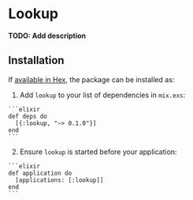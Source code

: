 # Lookup

**TODO: Add description**

## Installation

If [available in Hex](https://hex.pm/docs/publish), the package can be installed as:

  1. Add `lookup` to your list of dependencies in `mix.exs`:

    ```elixir
    def deps do
      [{:lookup, "~> 0.1.0"}]
    end
    ```

  2. Ensure `lookup` is started before your application:

    ```elixir
    def application do
      [applications: [:lookup]]
    end
    ```

